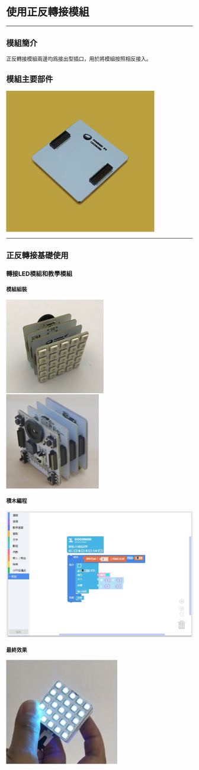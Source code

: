 # 使用正反轉接模組

---

## 模組簡介

正反轉接模組兩邊均爲接出型插口，用於將模組按照相反接入。

## 模組主要部件

<img src="../media/正反_1.jpg" width="400"/>

---

## 正反轉接基礎使用

### 轉接LED模組和教學模組

#### 模組組裝

<img src="../media/正反_2.jpg" width="263"/>

<img src="../media/正反_3.jpg" width="250"/>

#### 積木編程

![](../media/正反_4.jpg)

#### 最終效果

<img src="../media/正反_5.jpg" width="300"/>
